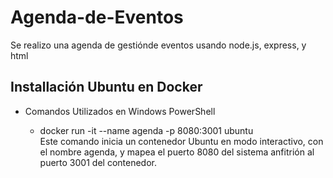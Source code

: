 # Agenda-de-Eventos

Se realizo una agenda de gestiónde eventos usando node.js, express, y html
## Installación Ubuntu en Docker
- Comandos Utilizados en Windows PowerShell <br>

  * docker run -it --name agenda -p 8080:3001 ubuntu <br>
    Este comando inicia un contenedor Ubuntu en modo interactivo, con el nombre agenda, y mapea el puerto 8080 del sistema anfitrión al puerto 3001 del contenedor.



